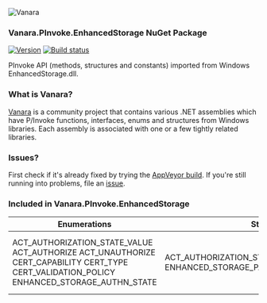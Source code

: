 ﻿![Vanara](https://raw.githubusercontent.com/dahall/Vanara/master/docs/icons/VanaraHeading.png)
### **Vanara.PInvoke.EnhancedStorage NuGet Package**
[![Version](https://img.shields.io/nuget/v/Vanara.PInvoke.EnhancedStorage?label=NuGet&style=flat-square)](https://github.com/dahall/Vanara/releases)
[![Build status](https://img.shields.io/appveyor/build/dahall/vanara?label=AppVeyor%20build&style=flat-square)](https://ci.appveyor.com/project/dahall/vanara)

PInvoke API (methods, structures and constants) imported from Windows EnhancedStorage.dll.

### **What is Vanara?**

[Vanara](https://github.com/dahall/Vanara) is a community project that contains various .NET assemblies which have P/Invoke functions, interfaces, enums and structures from Windows libraries. Each assembly is associated with one or a few tightly related libraries.

### **Issues?**

First check if it's already fixed by trying the [AppVeyor build](https://ci.appveyor.com/nuget/vanara-prerelease).
If you're still running into problems, file an [issue](https://github.com/dahall/Vanara/issues).

### **Included in Vanara.PInvoke.EnhancedStorage**

Enumerations | Structures | Interfaces
--- | --- | ---
ACT_AUTHORIZATION_STATE_VALUE ACT_AUTHORIZE ACT_UNAUTHORIZE CERT_CAPABILITY CERT_TYPE CERT_VALIDATION_POLICY ENHANCED_STORAGE_AUTHN_STATE  | ACT_AUTHORIZATION_STATE SILO_INFO ENHANCED_STORAGE_PASSWORD_SILO_INFORMATION      | IEnhancedStorageACT IEnhancedStorageACT2 IEnhancedStorageACT3 IEnhancedStorageSilo IEnhancedStorageSiloAction IEnumEnhancedStorageACT  
